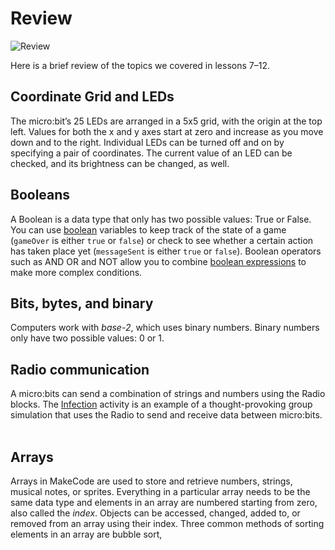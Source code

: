 # Review

![Review](/static/courses/csintro/miniproject/review.png)

Here is a brief review of the topics we covered in lessons 7–12.
 
## Coordinate Grid and LEDs
The micro:bit’s 25 LEDs are arranged in a 5x5 grid, with the origin at the top left. Values for both the x and y axes start at zero and increase as you move down and to the right. Individual LEDs can be turned off and on by specifying a pair of coordinates. The current value of an LED can be checked, and its brightness can be changed, as well.
 
## Booleans
A Boolean is a data type that only has two possible values: True or False. You can use [boolean](/types/boolean) variables to keep track of the state of a game (`gameOver` is either `true` or `false`) or check to see whether a certain action has taken place yet (`messageSent` is either `true` or `false`). Boolean operators such as AND OR and NOT allow you to combine [boolean expressions](/blocks/logic/boolean) to make more complex conditions.
 
## Bits, bytes, and binary
Computers work with _base-2_, which uses binary numbers. Binary numbers only have two possible values: 0 or 1. 
 
## Radio communication
A micro:bits can send a combination of strings and numbers using the Radio blocks. The [Infection](/projects/infection) activity is an example of a thought-provoking group simulation that uses the Radio to send and receive data between micro:bits.
 
## Arrays
Arrays in MakeCode are used to store and retrieve numbers, strings, musical notes, or sprites. Everything in a particular array needs to be the same data type and elements in an array are numbered starting from zero, also called the _index_. Objects can be accessed, changed, added to, or removed from an array using their index. Three common methods of sorting elements in an array are bubble sort,